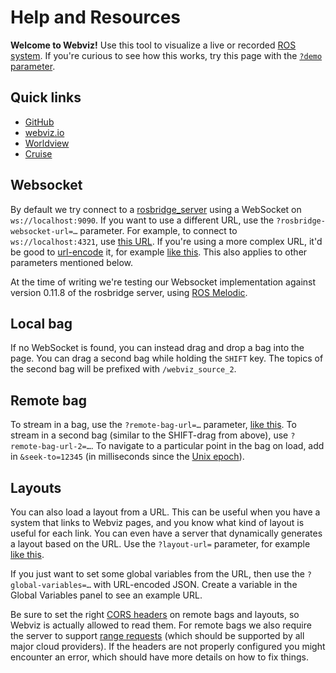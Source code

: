# Help and Resources

**Welcome to Webviz!** Use this tool to visualize a live or recorded [ROS system](https://www.ros.org/). If you're curious to see how this works, try this page with the [`?demo` parameter](?demo).

## Quick links

- [GitHub](https://github.com/cruise-automation/webviz)
- [webviz.io](http://webviz.io/)
- [Worldview](https://webviz.io/worldview/)
- [Cruise](http://getcruise.com/)

## Websocket

By default we try connect to a [rosbridge_server](http://wiki.ros.org/rosbridge_suite/Tutorials/RunningRosbridge) using a WebSocket on `ws://localhost:9090`. If you want to use a different URL, use the `?rosbridge-websocket-url=…` parameter. For example, to connect to `ws://localhost:4321`, use [this URL](?rosbridge-websocket-url=ws://localhost:4321). If you're using a more complex URL, it'd be good to [url-encode](https://www.urlencoder.io/) it, for example [like this](?rosbridge-websocket-url=ws%3A%2F%2Flocalhost%3A4321). This also applies to other parameters mentioned below.

At the time of writing we're testing our Websocket implementation against version 0.11.8 of the rosbridge server, using [ROS Melodic](http://wiki.ros.org/melodic).

## Local bag

If no WebSocket is found, you can instead drag and drop a bag into the page. You can drag a second bag while holding the `SHIFT` key. The topics of the second bag will be prefixed with `/webviz_source_2`.

## Remote bag

To stream in a bag, use the `?remote-bag-url=…` parameter, [like this](?remote-bag-url=https%3A%2F%2Fopen-source-webviz-ui.s3.amazonaws.com%2Fdemo.bag). To stream in a second bag (similar to the SHIFT-drag from above), use `?remote-bag-url-2=…`. To navigate to a particular point in the bag on load, add in `&seek-to=12345` (in milliseconds since the [Unix epoch](https://en.wikipedia.org/wiki/Unix_time)).

## Layouts

You can also load a layout from a URL. This can be useful when you have a system that links to Webviz pages, and you know what kind of layout is useful for each link. You can even have a server that dynamically generates a layout based on the URL. Use the `?layout-url=` parameter, for example [like this](?layout-url=https%3A%2F%2Fopen-source-webviz-ui.s3.amazonaws.com%2FdemoLayout.json).

If you just want to set some global variables from the URL, then use the `?global-variables=…` with URL-encoded JSON. Create a variable in the Global Variables panel to see an example URL.

Be sure to set the right [CORS headers](https://developer.mozilla.org/en-US/docs/Web/HTTP/CORS) on remote bags and layouts, so Webviz is actually allowed to read them. For remote bags we also require the server to support [range requests](https://developer.mozilla.org/en-US/docs/Web/HTTP/Range_requests) (which should be supported by all major cloud providers). If the headers are not properly configured you might encounter an error, which should have more details on how to fix things.
